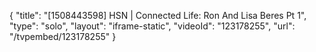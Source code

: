 {
    "title": "[1508443598] HSN | Connected Life: Ron And Lisa Beres Pt 1",
    "type": "solo",
    "layout": "iframe-static",
    "videoId": "123178255",
    "url": "\/tvpembed\/123178255"
}
